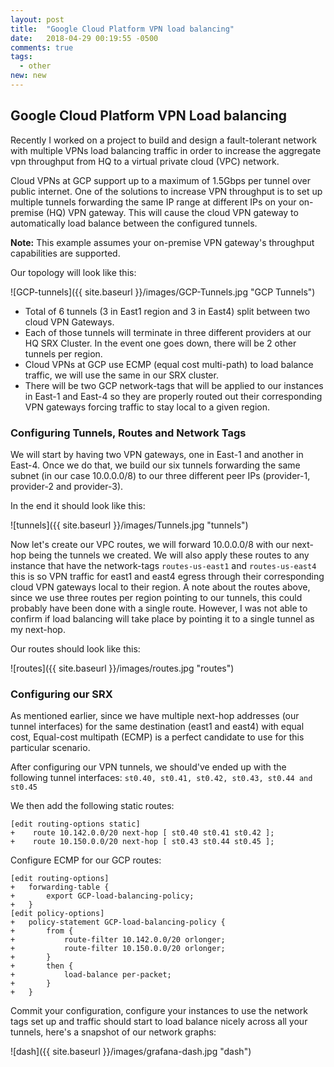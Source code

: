 ```yaml
---
layout: post
title:  "Google Cloud Platform VPN load balancing"
date:   2018-04-29 00:19:55 -0500
comments: true
tags:
  - other
new: new
---
```


<h2>Google Cloud Platform VPN Load balancing</h2>

Recently I worked on a project to build and design a fault-tolerant network with multiple VPNs load balancing traffic in order to increase the aggregate vpn throughput from HQ to a virtual private cloud (VPC) network.

Cloud VPNs at GCP support up to a maximum of 1.5Gbps per tunnel over public internet. One of the solutions to increase VPN throughput is to set up multiple tunnels forwarding the same IP range at different IPs on your on-premise (HQ) VPN gateway. This will cause the cloud VPN gateway to automatically load balance between the configured tunnels.

**Note:** This example assumes your on-premise VPN gateway's throughput capabilities are supported.  

Our topology will look like this:

![GCP-tunnels]({{ site.baseurl }}/images/GCP-Tunnels.jpg "GCP Tunnels")

- Total of 6 tunnels (3 in East1 region and 3 in East4) split between two cloud VPN Gateways.
- Each of those tunnels will terminate in three different providers at our HQ SRX Cluster. In the event one goes down, there will be 2 other tunnels per region.
- Cloud VPNs at GCP use ECMP (equal cost multi-path) to load balance traffic, we will use the same in our SRX cluster.
- There will be two GCP network-tags that will be applied to our instances in East-1 and East-4 so they are properly routed out their corresponding VPN gateways forcing traffic to stay local to a given region.

<h3> Configuring Tunnels, Routes and Network Tags </h3>

We will start by having two VPN gateways, one in East-1 and another in East-4. Once we do that, we build our six tunnels forwarding the same subnet (in our case 10.0.0.0/8) to our three different peer IPs (provider-1, provider-2 and provider-3).

In the end it should look like this:

![tunnels]({{ site.baseurl }}/images/Tunnels.jpg "tunnels")

Now let's create our VPC routes, we will forward 10.0.0.0/8 with our next-hop being the tunnels we created. We will also apply these routes to any instance that have the network-tags `routes-us-east1` and `routes-us-east4` this is so VPN traffic for east1 and east4 egress through their corresponding cloud VPN gateways local to their region. A note about the routes above, since we use three routes per region pointing to our tunnels, this could probably have been done with a single route. However, I was not able to confirm if load balancing will take place by pointing it to a single tunnel as my next-hop.

Our routes should look like this:

![routes]({{ site.baseurl }}/images/routes.jpg "routes")

<h3> Configuring our SRX </h3>

As mentioned earlier, since we have multiple next-hop addresses (our tunnel interfaces) for the same destination (east1 and east4) with equal cost, Equal-cost multipath (ECMP) is a perfect candidate to use for this particular scenario.

After configuring our VPN tunnels, we should've ended up with the following tunnel interfaces: `st0.40, st0.41, st0.42, st0.43, st0.44 and st0.45`

We then add the following static routes:

```
[edit routing-options static]
+    route 10.142.0.0/20 next-hop [ st0.40 st0.41 st0.42 ];
+    route 10.150.0.0/20 next-hop [ st0.43 st0.44 st0.45 ];
```

Configure ECMP for our GCP routes:

```
[edit routing-options]
+   forwarding-table {
+       export GCP-load-balancing-policy;
+   }
[edit policy-options]
+   policy-statement GCP-load-balancing-policy {
+       from {
+           route-filter 10.142.0.0/20 orlonger;
+           route-filter 10.150.0.0/20 orlonger;
+       }
+       then {
+           load-balance per-packet;
+       }
+   }
```

Commit your configuration, configure your instances to use the network tags set up and traffic should start to load balance nicely across all your tunnels, here's a snapshot of our network graphs:

![dash]({{ site.baseurl }}/images/grafana-dash.jpg "dash")
